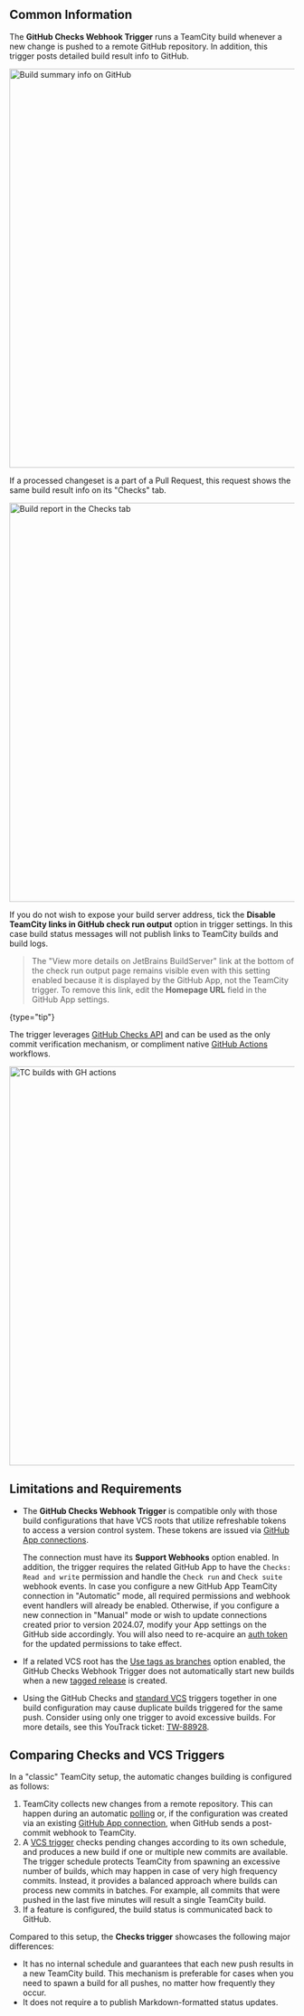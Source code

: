 [//]: # (title: GitHub Checks Webhook Trigger)

## Common Information

The **GitHub Checks Webhook Trigger** runs a TeamCity build whenever a new change is pushed to a remote GitHub repository. In addition, this trigger posts detailed build result info to GitHub.

<img src="dk-checkstrigger-ghsummary.png" width="706" alt="Build summary info on GitHub"/>

If a processed changeset is a part of a Pull Request, this request shows the same build result info on its "Checks" tab.

<img src="dk-checksTrigger-pullrequest-new.png" width="706" alt="Build report in the Checks tab"/>

If you do not wish to expose your build server address, tick the **Disable TeamCity links in GitHub check run output** option in trigger settings. In this case build status messages will not publish links to TeamCity builds and build logs.

> The "View more details on JetBrains BuildServer" link at the bottom of the check run output page remains visible even with this setting enabled because it is displayed by the GitHub App, not the TeamCity trigger. To remove this link, edit the **Homepage URL** field in the GitHub App settings.
> 
{type="tip"}

The trigger leverages [GitHub Checks API](https://docs.github.com/en/rest/checks?apiVersion=2022-11-28#check-runs) and can be used as the only commit verification mechanism, or compliment native [GitHub Actions](https://github.com/features/actions) workflows.

<img src="dk-checkstrigger-with-actions.png" width="706" alt="TC builds with GH actions"/>

## Limitations and Requirements

* The **GitHub Checks Webhook Trigger** is compatible only with those build configurations that have VCS roots that utilize refreshable tokens to access a version control system. These tokens are issued via [GitHub App connections](configuring-connections.md#github-app).

  The connection must have its **Support Webhooks** option enabled. In addition, the trigger requires the related GitHub App to have the `Checks: Read and write` permission and handle the `Check run` and `Check suite` webhook events. In case you configure a new GitHub App TeamCity connection in "Automatic" mode, all required permissions and webhook event handlers will already be enabled. Otherwise, if you configure a new connection in "Manual" mode or wish to update connections created prior to version 2024.07, modify your App settings on the GitHub side accordingly. You will also need to re-acquire an [auth token](git.md#Authentication+Settings) for the updated permissions to take effect.

* If a related VCS root has the [Use tags as branches](git.md#General+Settings) option enabled, the GitHub Checks Webhook Trigger does not automatically start new builds when a new [tagged release](https://docs.github.com/en/repositories/releasing-projects-on-github/managing-releases-in-a-repository#creating-a-release) is created.

* Using the GitHub Checks and [standard VCS](configuring-vcs-triggers.md) triggers together in one build configuration may cause duplicate builds triggered for the same push. Consider using only one trigger to avoid excessive builds. For more details, see this YouTrack ticket: [TW-88928](https://youtrack.jetbrains.com/issue/TW-88928).



## Comparing Checks and VCS Triggers

In a "classic" TeamCity setup, the automatic changes building is configured as follows:

1. TeamCity collects new changes from a remote repository. This can happen during an automatic [polling](configuring-vcs-roots.md) or, if the configuration was created via an existing [GitHub App connection](configuring-connections.md#github-app), when GitHub sends a post-commit webhook to TeamCity.
2. A [VCS trigger](configuring-vcs-triggers.md) checks pending changes according to its own schedule, and produces a new build if one or multiple new commits are available. The trigger schedule protects TeamCity from spawning an excessive number of builds, which may happen in case of very high frequency commits. Instead, it provides a balanced approach where builds can process new commits in batches. For example, all commits that were pushed in the last five minutes will result a single TeamCity build.
3. If a [](commit-status-publisher.md) feature is configured, the build status is communicated back to GitHub.


Compared to this setup, the **Checks trigger** showcases the following major differences:

* It has no internal schedule and guarantees that each new push results in a new TeamCity build. This mechanism is preferable for cases when you need to spawn a build for all pushes, no matter how frequently they occur.
* It does not require a [](commit-status-publisher.md) to publish Markdown-formatted status updates.



